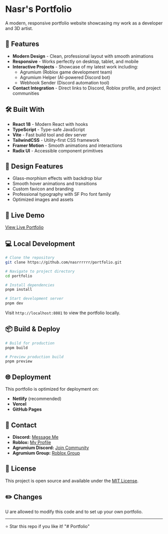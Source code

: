# Nasr's Portfolio

A modern, responsive portfolio website showcasing my work as a developer and 3D artist.

## 🚀 Features

- **Modern Design** - Clean, professional layout with smooth animations
- **Responsive** - Works perfectly on desktop, tablet, and mobile
- **Interactive Projects** - Showcase of my latest work including:
  - Agrumium (Roblox game development team)
  - Agrumium Helper (AI-powered Discord bot)
  - Webhook Sender (Discord automation tool)
- **Contact Integration** - Direct links to Discord, Roblox profile, and project communities

## 🛠️ Built With

- **React 18** - Modern React with hooks
- **TypeScript** - Type-safe JavaScript
- **Vite** - Fast build tool and dev server
- **TailwindCSS** - Utility-first CSS framework
- **Framer Motion** - Smooth animations and interactions
- **Radix UI** - Accessible component primitives

## 🎨 Design Features

- Glass-morphism effects with backdrop blur
- Smooth hover animations and transitions
- Custom favicon and branding
- Professional typography with SF Pro font family
- Optimized images and assets

## 🚀 Live Demo

[View Live Portfolio](https://your-portfolio-url.netlify.app)

## 💻 Local Development

```bash
# Clone the repository
git clone https://github.com/nasrrrrrr/portfolio.git

# Navigate to project directory
cd portfolio

# Install dependencies
pnpm install

# Start development server
pnpm dev
```

Visit `http://localhost:8081` to view the portfolio locally.

## 📦 Build & Deploy

```bash
# Build for production
pnpm build

# Preview production build
pnpm preview
```

## 🌐 Deployment

This portfolio is optimized for deployment on:
- **Netlify** (recommended)
- **Vercel**
- **GitHub Pages**

## 📱 Contact

- **Discord:** [Message Me](https://discord.com/users/1308117682259759205)
- **Roblox:** [My Profile](https://www.roblox.com/users/2760340076/profile)
- **Agrumium Discord:** [Join Community](https://discord.gg/EYpJFNeyQ4)
- **Agrumium Group:** [Roblox Group](https://www.roblox.com/communities/35578337/Agrumium#!/about)

## 📄 License

This project is open source and available under the [MIT License](LICENSE).

## ✏️ Changes

U are allowed to modify this code and to set up your own portfolio. 

---

⭐ Star this repo if you like it!
"# Portfolio" 
